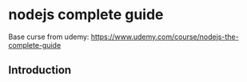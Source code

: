 # nodejs complete guide

Base curse from udemy:
https://www.udemy.com/course/nodejs-the-complete-guide

## Introduction
